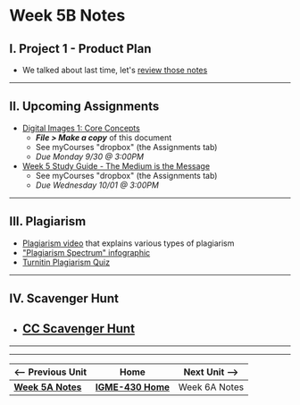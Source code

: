 # Week 5B Notes

## I.  Project 1 - Product Plan

- We talked about last time, let's [review those notes](5A.md#i-project-1---product-plan)

---

## II. Upcoming Assignments

- [	Digital Images 1: Core Concepts](https://docs.google.com/document/d/11qw25yxtDBrB0UtdIWe93Mqi_u6gbsYE/edit?usp=sharing&amp;ouid=102147966520281822162&amp;rtpof=true&amp;sd=true/copy)
  - ***File > Make a copy*** of this document
  - See myCourses "dropbox" (the Assignments tab)
  - *Due Monday 9/30 @ 3:00PM*
- [Week 5 Study Guide - The Medium is the Message](https://docs.google.com/document/d/1S7uE_dgrYcHWqzDImetcPAd2Q_1n3F_8-eLIfb-h9mI/copy)
  - See myCourses "dropbox" (the Assignments tab)
  - *Due Wednesday 10/01 @ 3:00PM*

---

## III. Plagiarism

- [Plagiarism video](https://www.youtube.com/watch?v=2q0NlWcTq1Y&t=2s) that explains various types of plagiarism
- ["Plagiarism Spectrum" infographic](https://www.turnitin.com/static/plagiarism-spectrum/)
- [Turnitin Plagiarism Quiz](https://www.turnitin.com/static/plagiarism-quiz/)

---

## IV. Scavenger Hunt
- [CC Scavenger Hunt](https://docs.google.com/document/d/1xytA_4_2ak2AfBKV5aGNajgnW3tBPJL-yLWsyZvrxJM/copy)
  - 

---
---

| <-- Previous Unit | Home | Next Unit -->
| --- | --- | --- 
|  [**Week 5A Notes**](5A.md)  |  [**IGME-430 Home**](../) | Week 6A Notes
